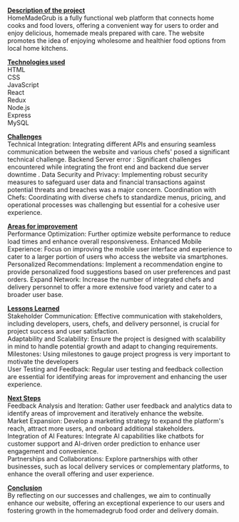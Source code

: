 <strong><u>Description of the project</u></strong>  
HomeMadeGrub is a fully functional web platform that connects home cooks and food lovers, offering a convenient way for users to order and enjoy delicious, homemade meals prepared with care. The website promotes the idea of enjoying wholesome and healthier food options from local home kitchens. 


<strong><u>Technologies used</u></strong>  
HTML  
CSS  
JavaScript  
React  
Redux  
Node.js  
Express  
MySQL  

<strong><u>Challenges</u></strong>  
Technical Integration: Integrating different APIs and ensuring seamless communication between the website and various chefs'  posed a significant technical challenge.
Backend Server error : Significant challenges encountered while integrating the front end and backend due server downtime .
Data Security and Privacy: Implementing robust security measures to safeguard user data and financial transactions against potential threats and breaches was a major concern.
Coordination with Chefs: Coordinating with diverse chefs to standardize menus, pricing, and operational processes was challenging but essential for a cohesive user experience.

<strong><u>Areas for improvement</u></strong>  
Performance Optimization: Further optimize website performance to reduce load times and enhance overall responsiveness.
Enhanced Mobile Experience: Focus on improving the mobile user interface and experience to cater to a larger portion of users who access the website via smartphones.
Personalized Recommendations: Implement a recommendation engine to provide personalized food suggestions based on user preferences and past orders.
Expand  Network: Increase the number of integrated chefs and delivery personnel to offer a more extensive food variety and cater to a broader user base.

<strong><u>Lessons Learned</u></strong>  
Stakeholder Communication: Effective communication with stakeholders, including developers, users, chefs, and delivery personnel, is crucial for project success and user satisfaction.  
Adaptability and Scalability: Ensure the project is designed with scalability in mind to handle potential growth and adapt to changing requirements.  
Milestones: Using milestones to gauge project progress is very important to motivate the developers  
User Testing and Feedback: Regular user testing and feedback collection are essential for identifying areas for improvement and enhancing the user experience.  

<strong><u>Next Steps</u></strong>  
Feedback Analysis and Iteration: Gather user feedback and analytics data to identify areas of improvement and iteratively enhance the website.  
Market Expansion: Develop a marketing strategy to expand the platform's reach, attract more users, and onboard additional stakeholders.  
Integration of AI Features: Integrate AI capabilities like chatbots for customer support and AI-driven order prediction to enhance user engagement and convenience.  
Partnerships and Collaborations: Explore partnerships with other businesses, such as local delivery services or complementary platforms, to enhance the overall offering and user experience.  

<strong><u>Conclusion</u></strong>  
By reflecting on our successes and challenges, we aim to continually enhance our website, offering an exceptional experience to our users and fostering growth in the homemadegrub food order and delivery domain.
